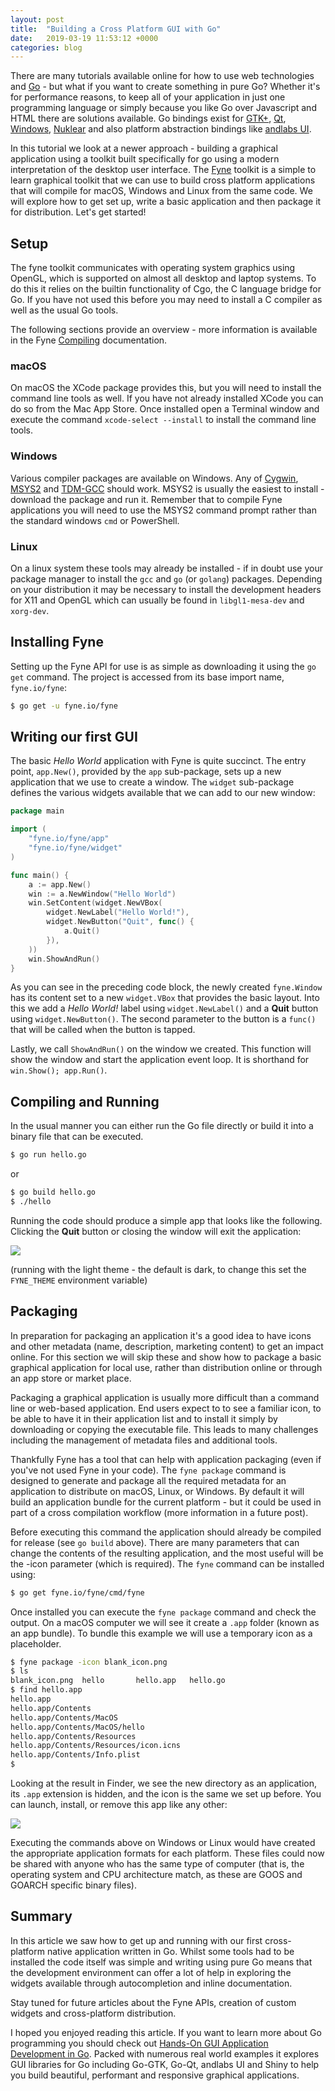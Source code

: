 ```yaml
---
layout: post
title:  "Building a Cross Platform GUI with Go"
date:   2019-03-19 11:53:12 +0000
categories: blog
---
```


There are many tutorials available online for how to use web technologies and [Go](https://golang.org) - but what if you want to create something in pure Go? Whether it's for performance reasons, to keep all of your application in just one programming language or simply because you like Go over Javascript and HTML there are solutions available. Go bindings exist for [GTK+](https://mattn.github.io/go-gtk/), [Qt](https://github.com/therecipe/qt), [Windows](https://github.com/lxn/walk), [Nuklear](https://github.com/golang-ui/nuklear) and also platform abstraction bindings like [andlabs UI](https://github.com/andlabs/ui).

In this tutorial we look at a newer approach - building a graphical application using a toolkit built specifically for go using a modern interpretation of the desktop user interface. The [Fyne](https://fyne.io) toolkit is a simple to learn graphical toolkit that we can use to build cross platform applications that will compile for macOS, Windows and Linux from the same code. We will explore how to get set up, write a basic application and then package it for distribution. Let's get started!

## Setup

The fyne toolkit communicates with operating system graphics using OpenGL, which is supported on almost all desktop and laptop systems. To do this it relies on the builtin functionality of Cgo, the C language bridge for Go. If you have not used this before you may need to install a C compiler as well as the usual Go tools.

The following sections provide an overview - more information is available in the Fyne [Compiling](https://github.com/fyne-io/fyne/wiki/Compiling) documentation.

### macOS

On macOS the XCode package provides this, but you will need to install the command line tools as well. If you have not already installed XCode you can do so from the Mac App Store. Once installed open a Terminal window and execute the command `xcode-select --install` to install the command line tools.

### Windows

Various compiler packages are available on Windows. Any of [Cygwin](https://www.cygwin.com/), [MSYS2](https://www.msys2.org/) and [TDM-GCC](https://jmeubank.github.io/tdm-gcc/download/) should work. MSYS2 is usually the easiest to install - download the package and run it. Remember that to compile Fyne applications you will need to use the MSYS2 command prompt rather than the standard windows `cmd` or PowerShell.

### Linux

On a linux system these tools may already be installed - if in doubt use your package manager to install the `gcc` and `go` (or `golang`) packages. Depending on your distribution it may be necessary to install the development headers for X11 and OpenGL which can usually be found in `libgl1-mesa-dev` and `xorg-dev`.

## Installing Fyne

Setting up the Fyne API for use is as simple as downloading it using the `go get` command. The project is accessed from its base import name, `fyne.io/fyne`:

```sh
$ go get -u fyne.io/fyne
```

## Writing our first GUI

The basic *Hello World* application with Fyne is quite succinct. The entry point, `app.New()`, provided by the `app` sub-package, sets up a new application that we use to create a window. The `widget` sub-package defines the various widgets available that we can add to our new window:

```go
package main

import (
    "fyne.io/fyne/app"
    "fyne.io/fyne/widget"
)

func main() {
    a := app.New()
    win := a.NewWindow("Hello World")
    win.SetContent(widget.NewVBox(
        widget.NewLabel("Hello World!"),
        widget.NewButton("Quit", func() {
            a.Quit()
        }),
    ))
    win.ShowAndRun()
}
```

As you can see in the preceding code block, the newly created `fyne.Window` has its content set to a new `widget.VBox` that provides the basic layout. Into this we add a *Hello World!* label using `widget.NewLabel()` and a **Quit** button using `widget.NewButton()`. The second parameter to the button is a `func()` that will be called when the button is tapped.

Lastly, we call `ShowAndRun()` on the window we created. This function will show the window and start the application event loop. It is shorthand for `win.Show(); app.Run()`.

## Compiling and Running

In the usual manner you can either run the Go file directly or build it into a binary file that can be executed.

```sh
$ go run hello.go
```

or

```sh
$ go build hello.go
$ ./hello
```

Running the code should produce a simple app that looks like the following. Clicking the **Quit** button or closing the window will exit the application:

![](/blog/img/hello-light.png)

(running with the light theme - the default is dark, to change this set the `FYNE_THEME` environment variable)


## Packaging

In preparation for packaging an application it's a good idea to have icons and other metadata (name, description, marketing content) to get an impact online. For this section we will skip these and show how to package a basic graphical application for local use, rather than distribution online or through an app store or market place.

Packaging a graphical application is usually more difficult than a command line or web-based application. End users expect to to see a familiar icon, to be able to have it in their application list and to install it simply by downloading or copying the executable file. This leads to many challenges including the management of metadata files and additional tools.

Thankfully Fyne has a tool that can help with application packaging (even if you've not used Fyne in your code). The `fyne package` command is designed to generate and package all the required metadata for an application to distribute on macOS, Linux, or Windows. By default it will build an application bundle for the current platform - but it could be used in part of a cross compilation workflow (more information in a future post).

Before executing this command the application should already be compiled for release (see `go build` above).
There are many parameters that can change the contents of the resulting application, and the most useful will be the -icon <filename> parameter (which is required). The `fyne` command can be installed using:

```sh
$ go get fyne.io/fyne/cmd/fyne
```

Once installed you can execute the `fyne package` command and check the output. On a macOS computer we will see it create a `.app` folder (known as an app bundle). To bundle this example we will use a temporary icon as a placeholder.

```sh
$ fyne package -icon blank_icon.png
$ ls
blank_icon.png	hello		hello.app	hello.go
$ find hello.app
hello.app
hello.app/Contents
hello.app/Contents/MacOS
hello.app/Contents/MacOS/hello
hello.app/Contents/Resources
hello.app/Contents/Resources/icon.icns
hello.app/Contents/Info.plist
$ 
```

Looking at the result in Finder, we see the new directory as an application, its `.app` extension is hidden, and the icon is the same we set up before. You can launch, install, or remove this app like any other:

![](/blog/img/hello-app-mac.png)

Executing the commands above on Windows or Linux would have created the appropriate application formats for each platform. These files could now be shared with anyone who has the same type of computer (that is, the operating system and CPU architecture match, as these are GOOS and GOARCH specific binary files).

## Summary

In this article we saw how to get up and running with our first cross-platform native application written in Go. Whilst some tools had to be installed the code itself was simple and writing using pure Go means that the development environment can offer a lot of help in exploring the widgets available through autocompletion and inline documentation.

Stay tuned for future articles about the Fyne APIs, creation of custom widgets and cross-platform distribution.

I hoped you enjoyed reading this article. If you want to learn more about Go programming you should check out [Hands-On GUI Application Development in Go](https://www.packtpub.com/application-development/hands-gui-application-development-go). Packed with numerous real world examples it explores GUI libraries for Go including Go-GTK, Go-Qt, andlabs UI and Shiny to help you build beautiful, performant and responsive graphical applications.
